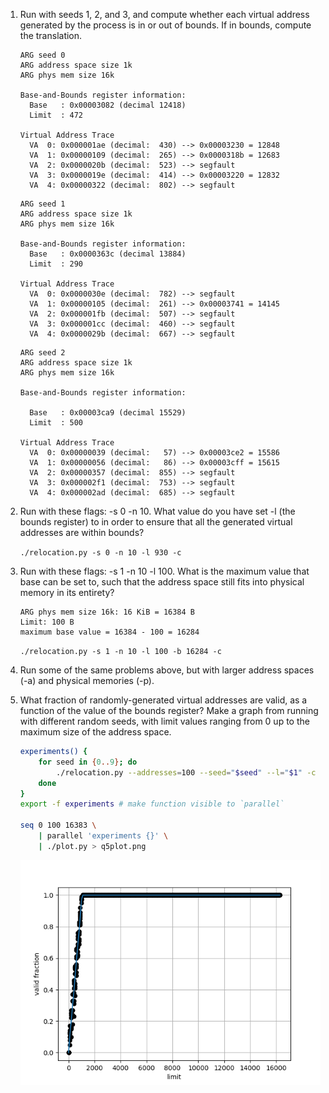 1. Run with seeds 1, 2, and 3, and compute whether each virtual address generated by the process is in or out of bounds. If in bounds, compute the translation.

    ```
    ARG seed 0
    ARG address space size 1k
    ARG phys mem size 16k

    Base-and-Bounds register information:
      Base   : 0x00003082 (decimal 12418)
      Limit  : 472

    Virtual Address Trace
      VA  0: 0x000001ae (decimal:  430) --> 0x00003230 = 12848
      VA  1: 0x00000109 (decimal:  265) --> 0x0000318b = 12683
      VA  2: 0x0000020b (decimal:  523) --> segfault
      VA  3: 0x0000019e (decimal:  414) --> 0x00003220 = 12832
      VA  4: 0x00000322 (decimal:  802) --> segfault
    ```

    ```
    ARG seed 1
    ARG address space size 1k
    ARG phys mem size 16k

    Base-and-Bounds register information:
      Base   : 0x0000363c (decimal 13884)
      Limit  : 290

    Virtual Address Trace
      VA  0: 0x0000030e (decimal:  782) --> segfault
      VA  1: 0x00000105 (decimal:  261) --> 0x00003741 = 14145
      VA  2: 0x000001fb (decimal:  507) --> segfault
      VA  3: 0x000001cc (decimal:  460) --> segfault
      VA  4: 0x0000029b (decimal:  667) --> segfault
    ```

    ```
    ARG seed 2
    ARG address space size 1k
    ARG phys mem size 16k

    Base-and-Bounds register information:

      Base   : 0x00003ca9 (decimal 15529)
      Limit  : 500

    Virtual Address Trace
      VA  0: 0x00000039 (decimal:   57) --> 0x00003ce2 = 15586
      VA  1: 0x00000056 (decimal:   86) --> 0x00003cff = 15615
      VA  2: 0x00000357 (decimal:  855) --> segfault
      VA  3: 0x000002f1 (decimal:  753) --> segfault
      VA  4: 0x000002ad (decimal:  685) --> segfault
    ```

2. Run with these flags: -s 0 -n 10. What value do you have set -l (the bounds register) to in order to ensure that all the generated virtual addresses are within bounds?

    `./relocation.py -s 0 -n 10 -l 930 -c`

3. Run with these flags: -s 1 -n 10 -l 100. What is the maximum value that base can be set to, such that the address space still fits into physical memory in its entirety?

    ```
    ARG phys mem size 16k: 16 KiB = 16384 B
    Limit: 100 B
    maximum base value = 16384 - 100 = 16284
    ```

    `./relocation.py -s 1 -n 10 -l 100 -b 16284 -c`

4. Run some of the same problems above, but with larger address spaces (-a) and physical memories (-p).

5. What fraction of randomly-generated virtual addresses are valid, as a function of the value of the bounds register? Make a graph from running with different random seeds, with limit values ranging from 0 up to the maximum size of the address space.

    ```sh
    experiments() {
        for seed in {0..9}; do
            ./relocation.py --addresses=100 --seed="$seed" --l="$1" -c
        done
    }
    export -f experiments # make function visible to `parallel`

    seq 0 100 16383 \
        | parallel 'experiments {}' \
        | ./plot.py > q5plot.png
    ```

    ![plot](q5plot.png)
